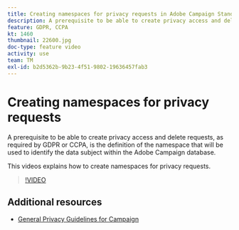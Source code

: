 ```yaml
---
title: Creating namespaces for privacy requests in Adobe Campaign Standard (ACS)
description: A prerequisite to be able to create privacy access and delete requests, as required by GDPR or CCPA, is the definition of the namespace that will be used to identify the data subject within the Adobe Campaign database. This videos explains how to create namespaces for privacy requests.
feature: GDPR, CCPA
kt: 1460
thumbnail: 22600.jpg
doc-type: feature video
activity: use
team: TM
exl-id: b2d5362b-9b23-4f51-9802-19636457fab3
---
```

# Creating namespaces for privacy requests

A prerequisite to be able to create privacy access and delete requests, as required by GDPR or CCPA, is the definition of the namespace that will be used to identify the data subject within the Adobe Campaign database.

This videos explains how to create namespaces for privacy requests.

>[!VIDEO](https://video.tv.adobe.com/v/22600?quality=12)

## Additional resources

* [General Privacy Guidelines for Campaign](https://helpx.adobe.com/campaign/kb/campaign-privacy-overview.html)
